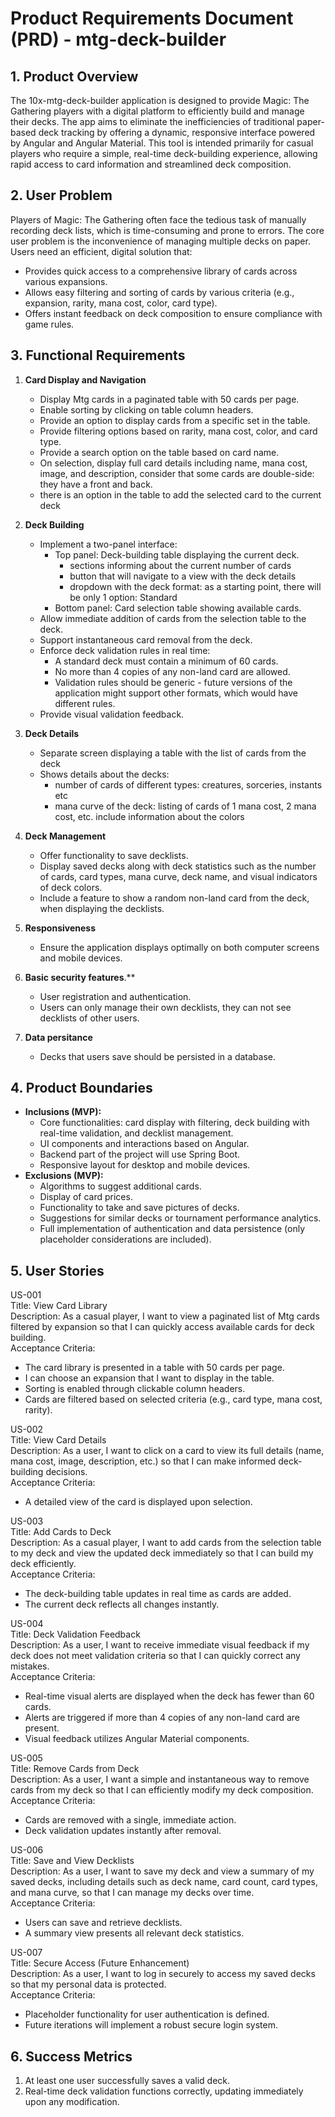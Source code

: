 # Product Requirements Document (PRD) - mtg-deck-builder

## 1. Product Overview
The 10x-mtg-deck-builder application is designed to provide Magic: The Gathering players with a digital platform to efficiently build and manage their decks. The app aims to eliminate the inefficiencies of traditional paper-based deck tracking by offering a dynamic, responsive interface powered by Angular and Angular Material. This tool is intended primarily for casual players who require a simple, real-time deck-building experience, allowing rapid access to card information and streamlined deck composition.

## 2. User Problem
Players of Magic: The Gathering often face the tedious task of manually recording deck lists, which is time-consuming and prone to errors. The core user problem is the inconvenience of managing multiple decks on paper. Users need an efficient, digital solution that:
- Provides quick access to a comprehensive library of cards across various expansions.
- Allows easy filtering and sorting of cards by various criteria (e.g., expansion, rarity, mana cost, color, card type).
- Offers instant feedback on deck composition to ensure compliance with game rules.

## 3. Functional Requirements
1. **Card Display and Navigation**
   - Display Mtg cards in a paginated table with 50 cards per page.
   - Enable sorting by clicking on table column headers.
   - Provide an option to display cards from a specific set in the table.
   - Provide filtering options based on rarity, mana cost, color, and card type.
   - Provide a search option on the table based on card name.
   - On selection, display full card details including name, mana cost, image, and description, consider that some cards are double-side: they have a front and back.
   - there is an option in the table to add the selected card to the current deck

2. **Deck Building**
   - Implement a two-panel interface:
     - Top panel: Deck-building table displaying the current deck.
        - sections informing about the current number of cards
        - button that will navigate to a view with the deck details
        - dropdown with the deck format: as a starting point, there will be only 1 option: Standard
     - Bottom panel: Card selection table showing available cards.
   - Allow immediate addition of cards from the selection table to the deck.
   - Support instantaneous card removal from the deck.
   - Enforce deck validation rules in real time:
     - A standard deck must contain a minimum of 60 cards.
     - No more than 4 copies of any non-land card are allowed.
     - Validation rules should be generic - future versions of the application might support other formats, which would have different rules.
   - Provide visual validation feedback.

3. **Deck Details**
   - Separate screen displaying a table with the list of cards from the deck
   - Shows details about the decks:
     - number of cards of different types: creatures, sorceries, instants etc
     - mana curve of the deck: listing of cards of 1 mana cost, 2 mana cost, etc. include information about the colors

4. **Deck Management**
   - Offer functionality to save decklists.
   - Display saved decks along with deck statistics such as the number of cards, card types, mana curve, deck name, and visual indicators of deck colors.
   - Include a feature to show a random non-land card from the deck, when displaying the decklists.

5. **Responsiveness**
   - Ensure the application displays optimally on both computer screens and mobile devices.

6. **Basic security features**.**
   - User registration and authentication.
   - Users can only manage their own decklists, they can not see decklists of other users.

7. **Data persitance**
   - Decks that users save should be persisted in a database.

## 4. Product Boundaries
- **Inclusions (MVP):**
  - Core functionalities: card display with filtering, deck building with real-time validation, and decklist management.
  - UI components and interactions based on Angular.
  - Backend part of the project will use Spring Boot.
  - Responsive layout for desktop and mobile devices.
- **Exclusions (MVP):**
  - Algorithms to suggest additional cards.
  - Display of card prices.
  - Functionality to take and save pictures of decks.
  - Suggestions for similar decks or tournament performance analytics.
  - Full implementation of authentication and data persistence (only placeholder considerations are included).

## 5. User Stories

US-001  
Title: View Card Library  
Description: As a casual player, I want to view a paginated list of Mtg cards filtered by expansion so that I can quickly access available cards for deck building.  
Acceptance Criteria:
- The card library is presented in a table with 50 cards per page.
- I can choose an expansion that I want to display in the table.
- Sorting is enabled through clickable column headers.
- Cards are filtered based on selected criteria (e.g., card type, mana cost, rarity).

US-002  
Title: View Card Details  
Description: As a user, I want to click on a card to view its full details (name, mana cost, image, description, etc.) so that I can make informed deck-building decisions.  
Acceptance Criteria:
- A detailed view of the card is displayed upon selection.

US-003  
Title: Add Cards to Deck  
Description: As a casual player, I want to add cards from the selection table to my deck and view the updated deck immediately so that I can build my deck efficiently.  
Acceptance Criteria:
- The deck-building table updates in real time as cards are added.
- The current deck reflects all changes instantly.

US-004  
Title: Deck Validation Feedback  
Description: As a user, I want to receive immediate visual feedback if my deck does not meet validation criteria so that I can quickly correct any mistakes.  
Acceptance Criteria:
- Real-time visual alerts are displayed when the deck has fewer than 60 cards.
- Alerts are triggered if more than 4 copies of any non-land card are present.
- Visual feedback utilizes Angular Material components.

US-005  
Title: Remove Cards from Deck  
Description: As a user, I want a simple and instantaneous way to remove cards from my deck so that I can efficiently modify my deck composition.  
Acceptance Criteria:
- Cards are removed with a single, immediate action.
- Deck validation updates instantly after removal.

US-006  
Title: Save and View Decklists  
Description: As a user, I want to save my deck and view a summary of my saved decks, including details such as deck name, card count, card types, and mana curve, so that I can manage my decks over time.  
Acceptance Criteria:
- Users can save and retrieve decklists.
- A summary view presents all relevant deck statistics.

US-007  
Title: Secure Access (Future Enhancement)  
Description: As a user, I want to log in securely to access my saved decks so that my personal data is protected.  
Acceptance Criteria:
- Placeholder functionality for user authentication is defined.
- Future iterations will implement a robust secure login system.

## 6. Success Metrics
1. At least one user successfully saves a valid deck.
2. Real-time deck validation functions correctly, updating immediately upon any modification.